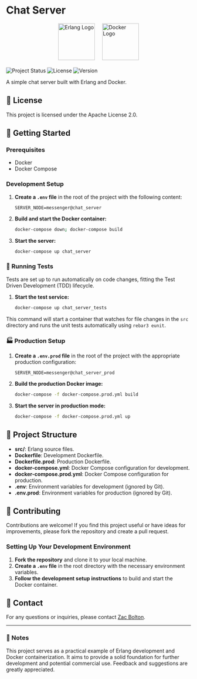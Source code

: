 # Chat Server

<div style="display: flex; justify-content: center; align-items: center; gap: 20px; margin-bottom: 20px">
  <img src="https://www.erlang.org/favicon.ico" alt="Erlang Logo" style="width: 100px; height: auto;"/>
  <img src="https://www.docker.com/wp-content/uploads/2022/03/Moby-logo.png" alt="Docker Logo" style="width: 100px; height: auto;"/>
</div>

![Project Status](https://img.shields.io/badge/status-in%20development-yellow)
![License](https://img.shields.io/badge/license-Apache%202.0-blue)
![Version](https://img.shields.io/badge/version-0.1.0-blue)

A simple chat server built with Erlang and Docker.

## 📝 License

This project is licensed under the Apache License 2.0.

## 🚀 Getting Started

### Prerequisites

- Docker
- Docker Compose

### Development Setup

1. **Create a `.env` file** in the root of the project with the following
   content:

   ```plaintext
   SERVER_NODE=messenger@chat_server
   ```

2. **Build and start the Docker container:**

   ```sh
   docker-compose down; docker-compose build
   ```

3. **Start the server:**

   ```sh
   docker-compose up chat_server
   ```

### 🧪 Running Tests

Tests are set up to run automatically on code changes, fitting the Test Driven
Development (TDD) lifecycle.

1. **Start the test service:**

   ```sh
   docker-compose up chat_server_tests
   ```

This command will start a container that watches for file changes in the `src`
directory and runs the unit tests automatically using `rebar3 eunit`.

### 🏭 Production Setup

1. **Create a `.env.prod` file** in the root of the project with the appropriate
   production configuration:

   ```plaintext
   SERVER_NODE=messenger@chat_server_prod
   ```

2. **Build the production Docker image:**

   ```sh
   docker-compose -f docker-compose.prod.yml build
   ```

3. **Start the server in production mode:**

   ```sh
   docker-compose -f docker-compose.prod.yml up
   ```

## 📂 Project Structure

- **src/**: Erlang source files.
- **Dockerfile**: Development Dockerfile.
- **Dockerfile.prod**: Production Dockerfile.
- **docker-compose.yml**: Docker Compose configuration for development.
- **docker-compose.prod.yml**: Docker Compose configuration for production.
- **.env**: Environment variables for development (ignored by Git).
- **.env.prod**: Environment variables for production (ignored by Git).

## 🤝 Contributing

Contributions are welcome! If you find this project useful or have ideas for
improvements, please fork the repository and create a pull request.

### Setting Up Your Development Environment

1. **Fork the repository** and clone it to your local machine.
2. **Create a `.env` file** in the root directory with the necessary environment
   variables.
3. **Follow the development setup instructions** to build and start the
   Docker container.

## 📧 Contact

For any questions or inquiries, please contact [Zac Bolton](mailto:zacbolton2129@gmail.com).

---

### 📝 Notes

This project serves as a practical example of Erlang development and Docker
containerization. It aims to provide a solid foundation for further development
and potential commercial use. Feedback and suggestions are greatly appreciated.
